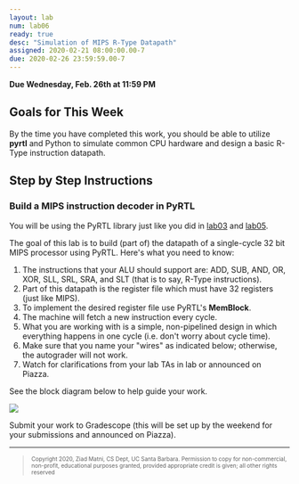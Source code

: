 ```yaml
---
layout: lab
num: lab06
ready: true
desc: "Simulation of MIPS R-Type Datapath"
assigned: 2020-02-21 08:00:00.00-7
due: 2020-02-26 23:59:59.00-7
---
```


**Due Wednesday, Feb. 26th at 11:59 PM**

## Goals for This Week
By the time you have completed this work, you should be able to 
utilize **pyrtl** and Python to simulate common CPU hardware and design
a basic R-Type instruction datapath.

## Step by Step Instructions

### Build a MIPS instruction decoder in PyRTL

You will be using the PyRTL library just like you did in [lab03](/w20/lab/lab03/) and [lab05](/w20/lab/lab05/).

The goal of this lab is to build (part of) the datapath of a single-cycle 32 bit MIPS processor using PyRTL. Here's what you need to know:

1. The instructions that your ALU should support are: ADD, SUB, AND, OR, XOR, SLL, SRL, SRA, and SLT (that is to say, R-Type instructions). 
2. Part of this datapath is the register file which must have 32 registers (just like MIPS).
3. To implement the desired register file use PyRTL's **MemBlock**.
4. The machine will fetch a new instruction every cycle.
5. What you are working with is a simple, non-pipelined design in which everything happens in one cycle (i.e. don't worry about cycle time).
6. Make sure that you name your "wires" as indicated below; otherwise, the autograder will not work. 
7. Watch for clarifications from your lab TAs in lab or announced on Piazza.

See the block diagram below to help guide your work.

![](bd_lab6.png)

Submit your work to Gradescope (this will be set up by the weekend for your submissions and announced on Piazza).

<hr>
<blockquote><font size="1">
Copyright 2020, Ziad Matni, CS Dept, UC Santa Barbara. Permission to copy for non-commercial, non-profit, educational purposes granted, provided appropriate credit is given;  all other rights reserved
</font></blockquote>
